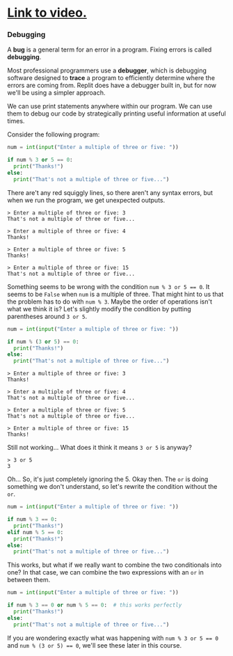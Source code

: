 # [Link to video.](https://www.youtube.com/watch?v=W5ghPVxTzos&list=PLVD25niNi0Bkf2psAf7PzB1SV068XyNPo&index=24)

### Debugging

A **bug** is a general term for an error in a program. Fixing errors is called **debugging**.

Most professional programmers use a **debugger**, which is debugging software designed to **trace** a program to efficiently determine where the errors are coming from. Replit does have a debugger built in, but for now we'll be using a simpler approach.

We can use print statements anywhere within our program. We can use them to debug our code by strategically printing useful information at useful times.

Consider the following program:

```python
num = int(input("Enter a multiple of three or five: "))

if num % 3 or 5 == 0:
  print("Thanks!")
else:
  print("That's not a multiple of three or five...")
```

There are't any red squiggly lines, so there aren't any syntax errors, but when we run the program, we get unexpected outputs.

```
> Enter a multiple of three or five: 3
That's not a multiple of three or five...
```
```
> Enter a multiple of three or five: 4
Thanks!
```
```
> Enter a multiple of three or five: 5
Thanks!
```
```
> Enter a multiple of three or five: 15
That's not a multiple of three or five...
```

Something seems to be wrong with the condition `num % 3 or 5 == 0`. It seems to be `False` when `num` is a multiple of three. That might hint to us that the problem has to do with `num % 3`. Maybe the order of operations isn't what we think it is? Let's slightly modify the condition by putting parentheses around `3 or 5`.

```python
num = int(input("Enter a multiple of three or five: "))

if num % (3 or 5) == 0:
  print("Thanks!")
else:
  print("That's not a multiple of three or five...")
```

```
> Enter a multiple of three or five: 3
Thanks!
```
```
> Enter a multiple of three or five: 4
That's not a multiple of three or five...
```
```
> Enter a multiple of three or five: 5
That's not a multiple of three or five...
```
```
> Enter a multiple of three or five: 15
Thanks!
```

Still not working... What does it think it means `3 or 5` is anyway?

```
> 3 or 5
3
```

Oh... So, it's just completely ignoring the 5. Okay then. The `or` is doing something we don't understand, so let's rewrite the condition without the `or`.

```python
num = int(input("Enter a multiple of three or five: "))

if num % 3 == 0:
  print("Thanks!")
elif num % 5 == 0:
  print("Thanks!")
else:
  print("That's not a multiple of three or five...")
```

This works, but what if we really want to combine the two conditionals into one? In that case, we can combine the two expressions with an `or` in between them.

```python
num = int(input("Enter a multiple of three or five: "))

if num % 3 == 0 or num % 5 == 0:  # this works perfectly
  print("Thanks!")
else:
  print("That's not a multiple of three or five...")
```

If you are wondering exactly what was happening with `num % 3 or 5 == 0 ` and `num % (3 or 5) == 0`, we'll see these later in this course.
